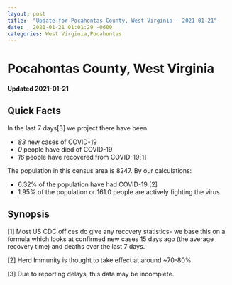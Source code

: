 ```yaml
---
layout: post
title:  "Update for Pocahontas County, West Virginia - 2021-01-21"
date:   2021-01-21 01:01:29 -0600
categories: West Virginia,Pocahontas
---
```


# Pocahontas County, West Virginia
#### Updated 2021-01-21

## Quick Facts

In the last 7 days[3] we project there have been
- *83* new cases of COVID-19
- *0* people have died of COVID-19
- *16* people have recovered from COVID-19[1]

The population in this census area is 8247. By our calculations:
- 6.32% of the population have had COVID-19.[2]
- 1.95% of the population or 161.0 people are actively fighting the virus.

## Synopsis




[1] Most US CDC offices do give any recovery statistics- we base this on a formula which looks at confirmed new cases
15 days ago (the average recovery time) and deaths over the last 7 days.

[2] Herd Immunity is thought to take effect at around ~70-80%

[3] Due to reporting delays, this data may be incomplete.
 
    